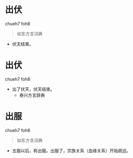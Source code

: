 # 出伏
chueh7 foh8
> 如东方言词典
- 伏天结束。

# 出伏
chueh7 foh8
+ 出了伏天，伏天结束。
  * 泰兴方言辞典

# 出服
chueh7 foh8
> 如东方言词典
- 五服以后，称出服。出服了，宗族关系（血缘关系）开始疏远。
